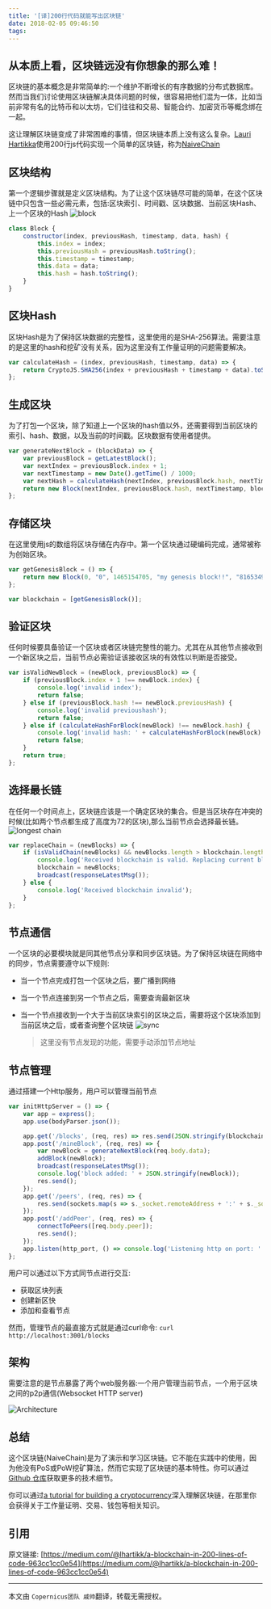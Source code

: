 ```yaml
---
title: '[译]200行代码就能写出区块链'
date: 2018-02-05 09:46:50
tags:
---
```


## 从本质上看，区块链远没有你想象的那么难！

区块链的基本概念是非常简单的:一个维护不断增长的有序数据的分布式数据库。然而当我们讨论使用区块链解决具体问题的时候，很容易把他们混为一体，比如当前非常有名的比特币和以太坊，它们往往和交易、智能合约、加密货币等概念绑在一起。

这让理解区块链变成了非常困难的事情，但区块链本质上没有这么复杂。[Lauri Hartikka](https://medium.com/@lhartikk)使用200行js代码实现一个简单的区块链，称为[NaiveChain](https://github.com/lhartikk/naivechain)

## 区块结构

第一个逻辑步骤就是定义区块结构。为了让这个区块链尽可能的简单，在这个区块链中只包含一些必需元素，包括:区块索引、时间戳、区块数据、当前区块Hash、上一个区块的Hash ![block](http://upload-images.jianshu.io/upload_images/4694144-a475749673b3c6e1.png?imageMogr2/auto-orient/strip%7CimageView2/2/w/1240)

```js
class Block {
    constructor(index, previousHash, timestamp, data, hash) {
        this.index = index;
        this.previousHash = previousHash.toString();
        this.timestamp = timestamp;
        this.data = data;
        this.hash = hash.toString();
    }
}
```

## 区块Hash

区块Hash是为了保持区块数据的完整性，这里使用的是SHA-256算法。需要注意的是这里的hash和挖矿没有关系，因为这里没有工作量证明的问题需要解决。

```js
var calculateHash = (index, previousHash, timestamp, data) => {
    return CryptoJS.SHA256(index + previousHash + timestamp + data).toString();
};
```

## 生成区块

为了打包一个区块，除了知道上一个区块的hash值以外，还需要得到当前区块的索引、hash、数据，以及当前的时间戳。区块数据有使用者提供。

```js
var generateNextBlock = (blockData) => {
    var previousBlock = getLatestBlock();
    var nextIndex = previousBlock.index + 1;
    var nextTimestamp = new Date().getTime() / 1000;
    var nextHash = calculateHash(nextIndex, previousBlock.hash, nextTimestamp, blockData);
    return new Block(nextIndex, previousBlock.hash, nextTimestamp, blockData, nextHash);
};
```

## 存储区块

在这里使用js的数组将区块存储在内存中。第一个区块通过硬编码完成，通常被称为创始区块。

```js
var getGenesisBlock = () => {
    return new Block(0, "0", 1465154705, "my genesis block!!", "816534932c2b7154836da6afc367695e6337db8a921823784c14378abed4f7d7");
};

var blockchain = [getGenesisBlock()];
```

## 验证区块

任何时候要具备验证一个区块或者区块链完整性的能力。尤其在从其他节点接收到一个新区块之后，当前节点必需验证该接收区块的有效性以判断是否接受。

```js
var isValidNewBlock = (newBlock, previousBlock) => {
    if (previousBlock.index + 1 !== newBlock.index) {
        console.log('invalid index');
        return false;
    } else if (previousBlock.hash !== newBlock.previousHash) {
        console.log('invalid previoushash');
        return false;
    } else if (calculateHashForBlock(newBlock) !== newBlock.hash) {
        console.log('invalid hash: ' + calculateHashForBlock(newBlock) + ' ' + newBlock.hash);
        return false;
    }
    return true;
};
```

## 选择最长链

在任何一个时间点上，区块链应该是一个确定区块的集合。但是当区块存在冲突的时候(比如两个节点都生成了高度为72的区块),那么当前节点会选择最长链。![longest chain](http://upload-images.jianshu.io/upload_images/4694144-9396d567c1daa05d.png?imageMogr2/auto-orient/strip%7CimageView2/2/w/1240)

```js
var replaceChain = (newBlocks) => {
    if (isValidChain(newBlocks) && newBlocks.length > blockchain.length) {
        console.log('Received blockchain is valid. Replacing current blockchain with received blockchain');
        blockchain = newBlocks;
        broadcast(responseLatestMsg());
    } else {
        console.log('Received blockchain invalid');
    }
};
```

## 节点通信

一个区块的必要模块就是同其他节点分享和同步区块链。为了保持区块链在网络中的同步，节点需要遵守以下规则:

- 当一个节点完成打包一个区块之后，要广播到网络
- 当一个节点连接到另一个节点之后，需要查询最新区块
- 当一个节点接收到一个大于当前区块索引的区块之后，需要将这个区块添加到当前区块之后，或者查询整个区块链
![sync](http://upload-images.jianshu.io/upload_images/4694144-2092af3792081f5a.png?imageMogr2/auto-orient/strip%7CimageView2/2/w/1240)

	> 这里没有节点发现的功能，需要手动添加节点地址

## 节点管理

通过搭建一个Http服务，用户可以管理当前节点

```js
var initHttpServer = () => {
    var app = express();
    app.use(bodyParser.json());

    app.get('/blocks', (req, res) => res.send(JSON.stringify(blockchain)));
    app.post('/mineBlock', (req, res) => {
        var newBlock = generateNextBlock(req.body.data);
        addBlock(newBlock);
        broadcast(responseLatestMsg());
        console.log('block added: ' + JSON.stringify(newBlock));
        res.send();
    });
    app.get('/peers', (req, res) => {
        res.send(sockets.map(s => s._socket.remoteAddress + ':' + s._socket.remotePort));
    });
    app.post('/addPeer', (req, res) => {
        connectToPeers([req.body.peer]);
        res.send();
    });
    app.listen(http_port, () => console.log('Listening http on port: ' + http_port));
};
```

用户可以通过以下方式同节点进行交互:

- 获取区块列表
- 创建新区快
- 添加和查看节点

然而，管理节点的最直接方式就是通过curl命令: `curl http://localhost:3001/blocks`

## 架构

需要注意的是节点暴露了两个web服务器:一个用户管理当前节点，一个用于区块之间的p2p通信(Websocket HTTP server)

![Architecture](http://upload-images.jianshu.io/upload_images/4694144-8907f6d09f9f7d5a.png?imageMogr2/auto-orient/strip%7CimageView2/2/w/1240)

## 总结

这个区块链(NaiveChain)是为了演示和学习区块链。它不能在实践中的使用，因为他没有PoS或PoW挖矿算法，然而它实现了区块链的基本特性。你可以通过[ Github 仓库](https://github.com/lhartikk/naivechain)获取更多的技术细节。

你可以通过[a tutorial for building a cryptocurrency](https://lhartikk.github.io/)深入理解区块链，在那里你会获得关于工作量证明、交易、钱包等相关知识。

## 引用

原文链接: [https://medium.com/@lhartikk/a-blockchain-in-200-lines-of-code-963cc1cc0e54](https://medium.com/@lhartikk/a-blockchain-in-200-lines-of-code-963cc1cc0e54)

***
本文由 `Copernicus团队 戚帅`翻译，转载无需授权。

